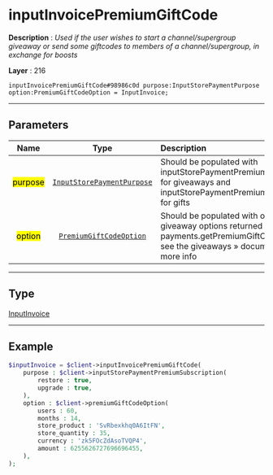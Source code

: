 # inputInvoicePremiumGiftCode

**Description** : *Used if the user wishes to start a channel/supergroup giveaway or send some giftcodes to members of a channel/supergroup, in exchange for boosts*

**Layer** : 216

```tl
inputInvoicePremiumGiftCode#98986c0d purpose:InputStorePaymentPurpose option:PremiumGiftCodeOption = InputInvoice;
```

---

## Parameters

| Name | Type | Description |
| :---: | :---: | :--- |
| <mark>purpose</mark> | [`InputStorePaymentPurpose`](type/InputStorePaymentPurpose) | Should be populated with inputStorePaymentPremiumGiveaway for giveaways and inputStorePaymentPremiumGiftCode for gifts |
| <mark>option</mark> | [`PremiumGiftCodeOption`](type/PremiumGiftCodeOption) | Should be populated with one of the giveaway options returned by payments.getPremiumGiftCodeOptions, see the giveaways » documentation for more info |

---

## Type

[InputInvoice](type/InputInvoice)

---

## Example

```php
$inputInvoice = $client->inputInvoicePremiumGiftCode(
	purpose : $client->inputStorePaymentPremiumSubscription(
		restore : true,
		upgrade : true,
	),
	option : $client->premiumGiftCodeOption(
		users : 60,
		months : 14,
		store_product : 'SvRbexkhq0A6ItFN',
		store_quantity : 35,
		currency : 'zk5FOcZdAsoTVQP4',
		amount : 6255626727696696455,
	),
);
```
